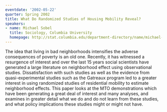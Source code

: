```yaml
---
eventdate: '2002-05-22'
quarter: Spring 2002
title: What Do Randomized Studies of Housing Mobility Reveal?
speakers:
- name: Michael Sobel
  title: Sociology, Columbia University
  homepage: http://stat.columbia.edu/department-directory/name/michael-sobel/
---
```

The idea that living in bad neighborhoods intensifies the adverse consequences of poverty is an old one. Recently, it has witnessed a resurgence of interest and over the last 15 years social scientists have generated a large literature on neighborhood effect using observational studies. Dissatisfaction with such studies as well as the evidence from quasi-experimental studies such as the Gatreaux program led to a greater interest in using randomized studies of residential mobility to estimate neighborhood effects. This paper looks at the MTO demonstrations which have been generating a great deal of interest and many analyses, and examines in greater detail what we do and do not learn from these studies, and what policy implications these studies might or might not have.

